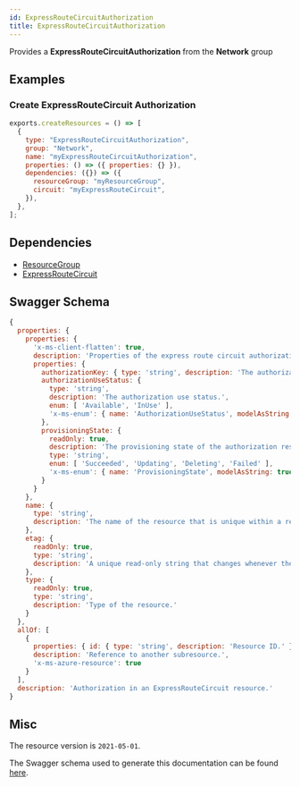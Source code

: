 ```yaml
---
id: ExpressRouteCircuitAuthorization
title: ExpressRouteCircuitAuthorization
---
```

Provides a **ExpressRouteCircuitAuthorization** from the **Network** group
## Examples
### Create ExpressRouteCircuit Authorization
```js
exports.createResources = () => [
  {
    type: "ExpressRouteCircuitAuthorization",
    group: "Network",
    name: "myExpressRouteCircuitAuthorization",
    properties: () => ({ properties: {} }),
    dependencies: ({}) => ({
      resourceGroup: "myResourceGroup",
      circuit: "myExpressRouteCircuit",
    }),
  },
];

```
## Dependencies
- [ResourceGroup](../Resources/ResourceGroup.md)
- [ExpressRouteCircuit](../Network/ExpressRouteCircuit.md)
## Swagger Schema
```js
{
  properties: {
    properties: {
      'x-ms-client-flatten': true,
      description: 'Properties of the express route circuit authorization.',
      properties: {
        authorizationKey: { type: 'string', description: 'The authorization key.' },
        authorizationUseStatus: {
          type: 'string',
          description: 'The authorization use status.',
          enum: [ 'Available', 'InUse' ],
          'x-ms-enum': { name: 'AuthorizationUseStatus', modelAsString: true }
        },
        provisioningState: {
          readOnly: true,
          description: 'The provisioning state of the authorization resource.',
          type: 'string',
          enum: [ 'Succeeded', 'Updating', 'Deleting', 'Failed' ],
          'x-ms-enum': { name: 'ProvisioningState', modelAsString: true }
        }
      }
    },
    name: {
      type: 'string',
      description: 'The name of the resource that is unique within a resource group. This name can be used to access the resource.'
    },
    etag: {
      readOnly: true,
      type: 'string',
      description: 'A unique read-only string that changes whenever the resource is updated.'
    },
    type: {
      readOnly: true,
      type: 'string',
      description: 'Type of the resource.'
    }
  },
  allOf: [
    {
      properties: { id: { type: 'string', description: 'Resource ID.' } },
      description: 'Reference to another subresource.',
      'x-ms-azure-resource': true
    }
  ],
  description: 'Authorization in an ExpressRouteCircuit resource.'
}
```
## Misc
The resource version is `2021-05-01`.

The Swagger schema used to generate this documentation can be found [here](https://github.com/Azure/azure-rest-api-specs/tree/main/specification/network/resource-manager/Microsoft.Network/stable/2021-05-01/expressRouteCircuit.json).
